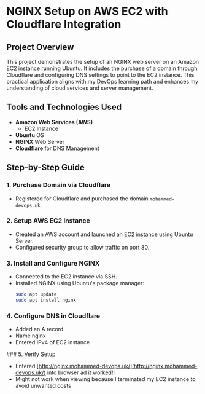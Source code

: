 # NGINX Setup on AWS EC2 with Cloudflare Integration

## Project Overview
This project demonstrates the setup of an NGINX web server on an Amazon EC2 instance running Ubuntu. It includes the purchase of a domain through Cloudflare and configuring DNS settings to point to the EC2 instance. This practical application aligns with my DevOps learning path and enhances my understanding of cloud services and server management.

## Tools and Technologies Used
- **Amazon Web Services (AWS)**
  - EC2 Instance
- **Ubuntu** OS
- **NGINX** Web Server
- **Cloudflare** for DNS Management

## Step-by-Step Guide

### 1. Purchase Domain via Cloudflare
- Registered for Cloudflare and purchased the domain `mohammed-devops.uk`.

### 2. Setup AWS EC2 Instance
- Created an AWS account and launched an EC2 instance using Ubuntu Server.
- Configured security group to allow traffic on port 80.

### 3. Install and Configure NGINX
- Connected to the EC2 instance via SSH.
- Installed NGINX using Ubuntu's package manager:
  ```bash
  sudo apt update
  sudo apt install nginx

### 4. Configure DNS in Cloudflare
- Added an A record
- Name nginx
- Entered IPv4 of EC2 instance

### 5. Verify Setup
- Entered [http://nginx.mohammed-devops.uk/](http://nginx.mohammed-devops.uk/) into browser ad it worked!! 
- Might not work when viewing because I terminated my EC2 instance to avoid unwanted costs

